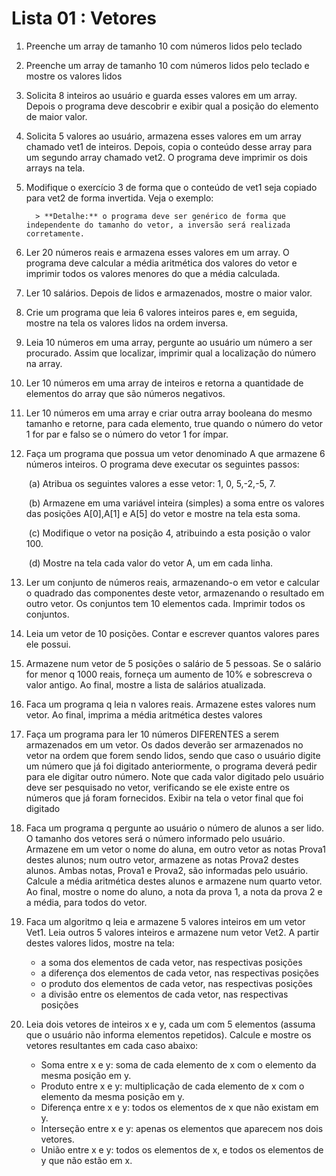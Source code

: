 # Lista 01 : Vetores

1. Preenche um array de tamanho 10 com números lidos pelo teclado

2. Preenche um array de tamanho 10 com números lidos pelo teclado e mostre os valores lidos

3. Solicita 8 inteiros ao usuário e guarda esses valores em um array. Depois o programa deve descobrir e exibir qual a posição do elemento de maior valor.

4. Solicita 5 valores ao usuário, armazena esses valores em um array chamado vet1 de inteiros. Depois, copia o conteúdo desse array para um segundo array chamado vet2. O programa deve imprimir os dois arrays na tela.

5. Modifique o exercício 3 de forma que o conteúdo de vet1 seja copiado para vet2 de forma invertida. Veja o exemplo:

      	 > **Detalhe:** o programa deve ser genérico de forma que independente do tamanho do vetor, a inversão será realizada corretamente.

6. Ler 20 números reais e armazena esses valores em um array. O programa deve calcular a média aritmética dos valores do vetor e imprimir todos os valores menores do que a média calculada.

7. Ler 10 salários. Depois de lidos e armazenados, mostre o maior valor.

8. Crie um programa que leia 6 valores inteiros pares e, em seguida, mostre na tela os valores lidos na ordem inversa.

9. Leia 10 números em uma array, pergunte ao usuário um número a ser procurado. Assim que localizar, imprimir qual a localização do número na array.

10. Ler 10 números em uma array de inteiros e retorna a quantidade de elementos do array que são números negativos.

11. Ler 10 números em uma array e criar outra array booleana do mesmo tamanho e retorne, para cada elemento, true quando o número do vetor 1 for par e falso se o número do vetor 1 for ímpar.

12. Faça um programa que possua um vetor denominado A que armazene 6 números inteiros. O programa deve executar os seguintes passos:

    ​	(a) Atribua os seguintes valores a esse vetor: 1, 0, 5,-2,-5, 7.

    ​	(b) Armazene em uma variável inteira (simples) a soma entre os valores das posições A[0],A[1] e A[5] do vetor e mostre na tela esta soma.

    ​	(c) Modifique o vetor na posição 4, atribuindo a esta posição o valor 100.

    ​	(d) Mostre na tela cada valor do vetor A, um em cada linha.

13. Ler um conjunto de números reais, armazenando-o em vetor e calcular o quadrado das componentes deste vetor, armazenando o resultado em outro vetor. Os conjuntos tem 10 elementos cada. Imprimir todos os conjuntos.

14. Leia um vetor de 10 posições. Contar e escrever quantos valores pares ele possui.

15. Armazene num vetor de 5 posições o salário de 5 pessoas. Se o salário for menor q 1000 reais, forneça um aumento de 10% e sobrescreva o valor antigo. Ao final, mostre a lista de salários atualizada.

16. Faca um programa q leia n valores reais. Armazene estes valores num vetor. Ao final, imprima a média aritmética destes valores

17. Faça um programa para ler 10 números DIFERENTES a serem armazenados em um vetor. Os dados deverão ser armazenados no vetor na ordem que forem sendo lidos, sendo que caso o usuário digite um número que já foi digitado anteriormente, o programa deverá pedir para ele digitar outro número. Note que cada valor digitado pelo usuário deve ser pesquisado no vetor, verificando se ele existe entre os números que já foram fornecidos. Exibir na tela o vetor final que foi digitado

18. Faca um programa q pergunte ao usuário o número de alunos a ser lido. O tamanho dos vetores será o número informado pelo usuário. Armazene em um vetor o nome do aluna, em outro vetor as notas Prova1 destes alunos; num outro vetor, armazene as notas Prova2 destes alunos. Ambas notas, Prova1 e Prova2, são informadas pelo usuário. Calcule a média aritmética destes alunos e armazene num quarto vetor. Ao final, mostre o nome do aluno, a nota da prova 1, a nota da prova 2 e a média, para todos do vetor.

19. Faca um algoritmo q leia e armazene 5 valores inteiros em um vetor Vet1. Leia outros 5 valores inteiros e armazene num vetor Vet2. A partir destes valores lidos, mostre na tela:
    - a soma dos elementos de cada vetor, nas respectivas posições
    - a diferença dos elementos de cada vetor, nas respectivas posições
    - o produto dos elementos de cada vetor, nas respectivas posições
    - a divisão entre os elementos de cada vetor, nas respectivas posições

20. Leia dois vetores de inteiros x e y, cada um com 5 elementos (assuma que o usuário não informa elementos repetidos). Calcule e mostre os vetores resultantes em cada caso abaixo:
    - Soma entre x e y: soma de cada elemento de x com o elemento da mesma posição em y.
    - Produto entre x e y: multiplicação de cada elemento de x com o elemento da mesma posição em y.
    - Diferença entre x e y: todos os elementos de x que não existam em y.
    - Interseção entre x e y: apenas os elementos que aparecem nos dois vetores.
    - União entre x e y: todos os elementos de x, e todos os elementos de y que não estão em x.